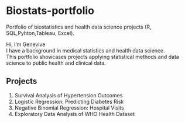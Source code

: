 # Biostats-portfolio
Portfolio of biostatistics and health data science projects (R, SQL,Pyhton,Tableau, Excel).

Hi, I’m Genevive  
I have a background in medical statistics and health data science.  
This portfolio showcases projects applying statistical methods and data science to public health and clinical data.

## Projects
1. Survival Analysis of Hypertension Outcomes
2. Logistic Regression: Predicting Diabetes Risk
3. Negative Binomial Regression: Hospital Visits
4. Exploratory Data Analysis of WHO Health Dataset
